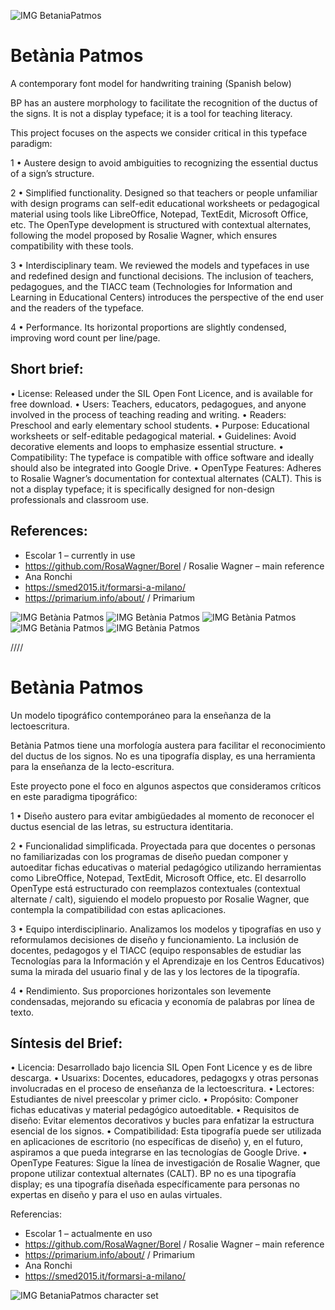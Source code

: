 ![IMG BetaniaPatmos](https://betaniapatmos.huertatipografica.com/img/bp_socialmedia_descripcion.png)

# Betània Patmos

A contemporary font model for handwriting training
(Spanish below)

BP has an austere morphology to facilitate the recognition of the ductus of the signs. It is not a display typeface; it is a tool for teaching literacy.

This project focuses on the aspects we consider critical in this typeface paradigm:

1 • Austere design to avoid ambiguities to recognizing the essential ductus of a sign’s structure.

2 • Simplified functionality. Designed so that teachers or people unfamiliar with design programs can self-edit educational worksheets or pedagogical material using tools like LibreOffice, Notepad, TextEdit, Microsoft Office, etc. The OpenType development is structured with contextual alternates, following the model proposed by Rosalie Wagner, which ensures compatibility with these tools.

3 • Interdisciplinary team. We reviewed the models and typefaces in use and redefined design and functional decisions. The inclusion of teachers, pedagogues, and the TIACC team (Technologies for Information and Learning in Educational Centers) introduces the perspective of the end user and the readers of the typeface.

4 • Performance. Its horizontal proportions are slightly condensed, improving word count per line/page.

## Short brief:

• License: Released under the SIL Open Font Licence, and is available for free download.
• Users: Teachers, educators, pedagogues, and anyone involved in the process of teaching reading and writing.
• Readers: Preschool and early elementary school students.
• Purpose: Educational worksheets or self-editable pedagogical material.
• Guidelines: Avoid decorative elements and loops to emphasize essential structure.
• Compatibility: The typeface is compatible with office software and ideally should also be integrated into Google Drive.
• OpenType Features: Adheres to Rosalie Wagner’s documentation for contextual alternates (CALT).
This is not a display typeface; it is specifically designed for non-design professionals and classroom use.

## References:

- Escolar 1 – currently in use
- https://github.com/RosaWagner/Borel / Rosalie Wagner – main reference
- Ana Ronchi
- https://smed2015.it/formarsi-a-milano/
- https://primarium.info/about/ / Primarium

![IMG Betània Patmos](https://betaniapatmos.huertatipografica.com/img/bp_font1.png)
![IMG Betània Patmos](https://betaniapatmos.huertatipografica.com/img/bp_font2.png)
![IMG Betània Patmos](https://betaniapatmos.huertatipografica.com/img/bp_font3.png)
![IMG Betània Patmos](https://betaniapatmos.huertatipografica.com/img/bp_font4.png)
![IMG Betània Patmos](https://betaniapatmos.huertatipografica.com/img/bp_font6.png)

////

# Betània Patmos

Un modelo tipográfico contemporáneo para la enseñanza de la lectoescritura.

Betània Patmos tiene una morfología austera para facilitar el reconocimiento del ductus de los signos. No es una tipografía display, es una herramienta para la enseñanza de la lecto-escritura.

Este proyecto pone el foco en algunos aspectos que consideramos críticos en este paradigma tipográfico:

1 • Diseño austero para evitar ambigüedades al momento de reconocer el ductus esencial de las letras, su estructura identitaria.

2 • Funcionalidad simplificada. Proyectada para que docentes o personas no familiarizadas con los programas de diseño puedan componer y autoeditar fichas educativas o material pedagógico utilizando herramientas como LibreOffice, Notepad, TextEdit, Microsoft Office, etc. El desarrollo OpenType está estructurado con reemplazos contextuales (contextual alternate / calt), siguiendo el modelo propuesto por Rosalie Wagner, que contempla la compatibilidad con estas aplicaciones.

3 • Equipo interdisciplinario. Analizamos los modelos y tipografías en uso y reformulamos decisiones de diseño y funcionamiento. La inclusión de docentes, pedagogos y el TIACC (equipo responsables de estudiar las Tecnologías para la Información y el Aprendizaje en los Centros Educativos) suma la mirada del usuario final y de las y los lectores de la tipografía.

4 • Rendimiento. Sus proporciones horizontales son levemente condensadas, mejorando su eficacia y economía de palabras por línea de texto.

## Síntesis del Brief:

• Licencia: Desarrollado bajo licencia SIL Open Font Licence y es de libre descarga.
• Usuarixs: Docentes, educadores, pedagogxs y otras personas involucradas en el proceso de enseñanza de la lectoescritura.
• Lectores: Estudiantes de nivel preescolar y primer ciclo.
• Propósito: Componer fichas educativas y material pedagógico autoeditable.
• Requisitos de diseño: Evitar elementos decorativos y bucles para enfatizar la estructura esencial de los signos.
• Compatibilidad: Esta tipografía puede ser utilizada en aplicaciones de escritorio (no específicas de diseño) y, en el futuro, aspiramos a que pueda integrarse en las tecnologías de Google Drive.
• OpenType Features: Sigue la línea de investigación de Rosalie Wagner, que propone utilizar contextual alternates (CALT).
BP no es una tipografía display; es una tipografía diseñada específicamente para personas no expertas en diseño y para el uso en aulas virtuales.

Referencias:

- Escolar 1 – actualmente en uso
- https://github.com/RosaWagner/Borel / Rosalie Wagner – main reference
- https://primarium.info/about/ / Primarium
- Ana Ronchi
- https://smed2015.it/formarsi-a-milano/

![IMG BetaniaPatmos character set](https://betaniapatmos.huertatipografica.com/img/bp_anatomia.png)
